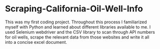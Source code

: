 # Scraping-California-Oil-Well-Info
This was my first coding project. Throughout this process I familiarized myself with Python and learned about different libraries available to me. I used Selenium webdriver and the CSV library to scan through API numbers for oil wells, scrape the relevant data from those websites and write it all into a concise excel document.
